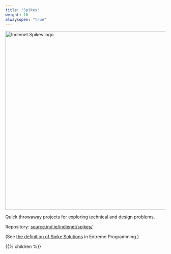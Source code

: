 ```yaml
---
title: "Spikes"
weight: 10
alwaysopen: "true"
---
```


<img src='/images/Spikes@3x.png' alt='Indienet Spikes logo' style='width: 14vmax; margin-top: 0;'>

Quick throwaway projects for exploring technical and design problems.

Repository: [source.ind.ie/indienet/spikes/](https://source.ind.ie/indienet/spikes/)

(See [the definition of Spike Solutions](http://www.extremeprogramming.org/rules/spike.html) in Extreme Programming.)

{{% children  %}}
